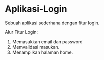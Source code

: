 # Aplikasi-Login
Sebuah aplikasi sederhana dengan fitur login.

Alur Fitur Login:
1. Memasukkan email dan password
2. Memvalidasi masukan.
3. Menampilkan halaman home.
